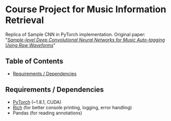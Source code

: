 # Course Project for Music Information Retrieval
Replica of Sample CNN in PyTorch implementation. Original paper: "[*Sample-level Deep
Convolutional Neural Networks for Music Auto-tagging Using Raw
Waveforms*][1]"

## Table of Contents
* [Requirements / Dependencies](#requirements)

<a name="requirements"></a>
## Requirements / Dependencies
* [PyTorch][1] (~1.8.1, CUDA)
* [Rich][2] (for better console printing, logging, error handling)
* Pandas (for reading annotations)


[1]: https://pytorch.org/
[2]: https://github.com/willmcgugan/rich
[3]: https://arxiv.org/abs/1703.01789